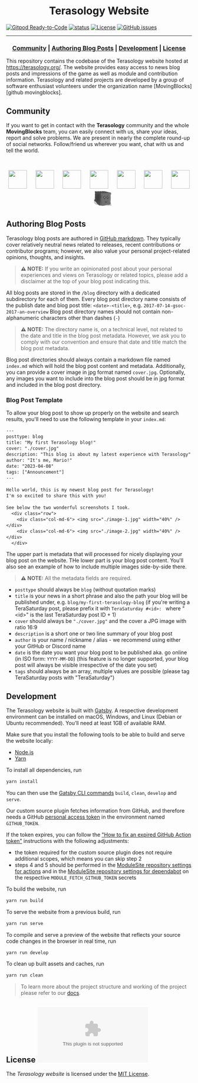 <h1 align="center">Terasology Website</h1>

[![Gitpod Ready-to-Code](https://img.shields.io/badge/Gitpod-Ready--to--Code-blue?logo=gitpod)](https://gitpod.io/#https://github.com/MovingBlocks/ModuleSite) 
[![status](https://img.shields.io/badge/status-pre--alpha-red.svg)](https://github.com/MovingBlocks/ModuleSite)
[![License](https://img.shields.io/badge/license-MIT-brightgreen.svg)](https://opensource.org/licenses/MIT)
[![GitHub issues](https://img.shields.io/github/issues/MovingBlocks/ModuleSite.svg)](https://github.com/MovingBlocks/ModuleSite/issues/)

---

<h3 align="center"><b>
  <a href="#community">Community</a> | 
  <a href="#authoring-blog-posts">Authoring Blog Posts</a> | 
  <a href="#development">Development</a> | 
  <a href="#license">License</a>
</b></h3>

This repository contains the codebase of the Terasology website hosted at https://terasology.org/. The website provides easy access to news blog posts and impressions of the game as well as module and contribution information. Terasology and related projects are developed by a group of software enthusiast volunteers under the organization name [MovingBlocks][github movingblocks].

## Community

If you want to get in contact with the **Terasology** community and the whole **MovingBlocks** team, you can easily connect with us, share your ideas, report and solve problems.
We are present in nearly the complete round-up of social networks. Follow/friend us wherever you want, chat with us and tell the world.

&nbsp;

<p align="center">
    <a title="Discord" href="https://discord.gg/terasology"><img src="https://raw.githubusercontent.com/FortAwesome/Font-Awesome/6.x/svgs/brands/discord.svg" width="50" height="50" /></a>
    &nbsp;&nbsp;&nbsp;&nbsp;
    <a title="Twitter" href="https://twitter.com/Terasology"><img src="https://raw.githubusercontent.com/FortAwesome/Font-Awesome/6.x/svgs/brands/twitter.svg" width="50" height="50" /></a>
    &nbsp;&nbsp;&nbsp;&nbsp;
    <a title="Facebook" href="https://www.facebook.com/Terasology"><img src="https://raw.githubusercontent.com/FortAwesome/Font-Awesome/6.x/svgs/brands/facebook.svg" width="50" height="50" /></a>
    &nbsp;&nbsp;&nbsp;&nbsp;
    <a title="Reddit" href="http://www.reddit.com/r/Terasology"><img src="https://raw.githubusercontent.com/FortAwesome/Font-Awesome/6.x/svgs/brands/reddit.svg" width="50" height="50" /></a>
    &nbsp;&nbsp;&nbsp;&nbsp;
    <a title="Youtube" href="https://www.youtube.com/user/blockmaniaTV"><img src="https://raw.githubusercontent.com/FortAwesome/Font-Awesome/6.x/svgs/brands/youtube.svg" width="50" height="50" /></a>
    &nbsp;&nbsp;&nbsp;&nbsp;
    <a title="Patreon" href="https://www.patreon.com/Terasology"><img src="https://raw.githubusercontent.com/FortAwesome/Font-Awesome/6.x/svgs/brands/patreon.svg" width="50" height="50" /></a>
    &nbsp;&nbsp;&nbsp;&nbsp;
    <a title="GitHub Issues" href="https://github.com/MovingBlocks/movingblocks.github.com/issues"><img src="https://raw.githubusercontent.com/FortAwesome/Font-Awesome/6.x/svgs/brands/github.svg" width="50" height="50" /></a>
    &nbsp;&nbsp;&nbsp;&nbsp;
    <a title="Terasology Forum" href="https://forum.terasology.org"><img src="./static/logos/gooey_gray.png" width="48px"/></a>
</p>


## Authoring Blog Posts

Terasology blog posts are authored in [GitHub markdown](https://docs.github.com/en/get-started/writing-on-github/getting-started-with-writing-and-formatting-on-github/basic-writing-and-formatting-syntax). They typically cover relatively neutral news related to releases, recent contributions or contributor programs; however, we also value your personal project-related opinions, thoughts, and insights.

> **⚠️ NOTE:** If you write an opinionated post about your personal experiences and views on Terasology or related topics, please add a disclaimer at the top of your blog post indicating this.

All blog posts are stored in the `/blog` directory with a dedicated subdirectory for each of them.
Every blog post directory name consists of the publish date and blog post title: `<date>-<title>`, e.g. `2017-07-14-gsoc-2017-an-overview`
Blog post directory names should not contain non-alphanumeric characters other than dashes (`-`)

> **⚠️ NOTE:** The directory name is, on a technical level, not related to the date and title in the blog post metadata. However, we ask you to comply with our convention and ensure that date and title match the blog post metadata.

Blog post directories should always contain a markdown file named `index.md` which will hold the blog post content and metadata.
Additionally, you can provide a cover image in jpg format named `cover.jpg`.
Optionally, any images you want to include into the blog post should be in jpg format and included in the blog post directory.

### Blog Post Template

To allow your blog post to show up properly on the website and search results, you'll need to use the following template in your `index.md`:

```
---
posttype: blog
title: "My first Terasology blog!"
cover: "./cover.jpg"
description: "This blog is about my latest experience with Terasology"
author: "It's me, Mario!"
date: "2023-04-08"
tags: ["Announcement"]
---

Hello world, this is my newest blog post for Terasology!
I'm so excited to share this with you!

See below the two wonderful screenshots I took.
  <div class="row">
    <div class="col-md-6"> <img src="./image-1.jpg" width="40%" /> </div>
    <div class="col-md-6"> <img src="./image-2.jpg" width="40%" /> </div>
  </div>

```

The upper part is metadata that will processed for nicely displaying your blog post on the website.
THe lower part is your blog post content. You'll also see an example of how to include multiple images side-by-side there.

> **⚠️ NOTE:** All the metadata fields are required.

- `posttype` should always be `blog` (without quotation marks)
- `title` is your news in a short phrase and also the path your blog will be published under, e.g. `blog/my-first-terasology-blog`
   (if you're writing a TeraSaturday post, please prefix it with `TeraSaturday #<id>: ` where "\<id\>" is the last TeraSaturday post ID + 1)
- `cover` should always be `"./cover.jpg"` and the cover a JPG image with ratio 16:9
- `description` is a short one or two line summary of your blog post 
- `author` is your name / nickname / alias - we recommend using either your GitHub or Discord name
- `date` is the date you want your blog post to be published aka. go online (in ISO form: `YYYY-MM-DD`)
   (this feature is no longer supported, your blog post will always be visible irrespective of the date you set)
- `tags` should always be an array, multiple values are possible
   (please tag TeraSaturday posts with "TeraSaturday")



## Development

The Terasology website is built with [Gatsby](https://www.gatsbyjs.org/).
A respective development environment can be installed on macOS, Windows, and Linux (Debian or Ubuntu recommended).
You’ll need at least 1GB of available RAM.

Make sure that you install the following tools to be able to build and serve the website locally:
* [Node.js](https://nodejs.org/en/)
* [Yarn](https://yarnpkg.com/en/)


To install all dependencies, run

```sh
yarn install
```

You can then use the [Gatsby CLI commands](https://www.gatsbyjs.com/docs/reference/gatsby-cli/) `build`, `clean`, `develop` and `serve`.

Our custom source plugin fetches information from GitHub, and therefore needs a GitHub [personal access token] in the environment named `GITHUB_TOKEN`. 

[personal access token]: https://docs.github.com/en/authentication/keeping-your-account-and-data-secure/creating-a-personal-access-token

If the token expires, you can follow the ["How to fix an expired GitHub Action token"](https://github.com/MovingBlocks/Terasology/wiki/Maintenance#how-to-fix-an-expired-github-action-token) instructions with the following adjustments:
* the token required for the custom source plugin does not require additional scopes, which means you can skip step 2
* steps 4 and 5 should be performed in the [ModuleSite repository settings for actions](https://github.com/MovingBlocks/ModuleSite/settings/secrets/actions) and in the [ModuleSite repository settings for dependabot](https://github.com/MovingBlocks/ModuleSite/settings/secrets/dependabot) on the respective `MODULE_FETCH_GITHUB_TOKEN` secrets

To build the website, run

```sh
yarn run build
```

To serve the website from a previous build, run 

```sh
yarn run serve
``` 

To compile and serve a preview of the website that reflects your source code changes in the browser in real time, run

```sh
yarn run develop
```

To clean up built assets and caches, run 

```sh
yarn run clean
```

> To learn more about the project structure and working of the project please refer to our [docs](docs/project-structure.md).


## License [![](https://img.shields.io/github/license/MovingBlocks/movingblocks.github.com)](https://opensource.org/licenses/MIT)

The _Terasology website_ is licensed under the [MIT License](https://opensource.org/licenses/MIT).

